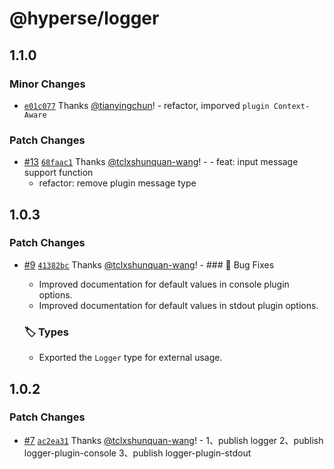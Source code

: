 # @hyperse/logger

## 1.1.0

### Minor Changes

- [`e01c077`](https://github.com/hyperse-io/logger/commit/e01c0774872797469d1598833de89ac200adce36) Thanks [@tianyingchun](https://github.com/tianyingchun)! - refactor, imporved `plugin Context-Aware`

### Patch Changes

- [#13](https://github.com/hyperse-io/logger/pull/13) [`68faac1`](https://github.com/hyperse-io/logger/commit/68faac1bc3912e4fafb4090049b6cf605fea204d) Thanks [@tclxshunquan-wang](https://github.com/tclxshunquan-wang)! - - feat: input message support function
  - refactor: remove plugin message type

## 1.0.3

### Patch Changes

- [#9](https://github.com/hyperse-io/logger/pull/9) [`41382bc`](https://github.com/hyperse-io/logger/commit/41382bcb40f02b81aaf1bb6131b152ec5c95c9ec) Thanks [@tclxshunquan-wang](https://github.com/tclxshunquan-wang)! - ### 🐛 Bug Fixes
  - Improved documentation for default values in console plugin options.
  - Improved documentation for default values in stdout plugin options.

  ### 🏷️ Types
  - Exported the `Logger` type for external usage.

## 1.0.2

### Patch Changes

- [#7](https://github.com/hyperse-io/logger/pull/7) [`ac2ea31`](https://github.com/hyperse-io/logger/commit/ac2ea31fd28ac66e8da22d5b7eb76c86833e2bba) Thanks [@tclxshunquan-wang](https://github.com/tclxshunquan-wang)! - 1、publish logger
  2、publish logger-plugin-console
  3、publish logger-plugin-stdout
